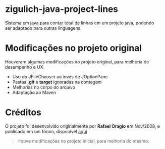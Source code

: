 # zigulich-java-project-lines
Sistema em java para contar total de linhas em um projeto java, podendo ser adaptado para outras linguagens.

# Modificações no projeto original
Houveram algumas modificações no projeto original, para melhoria de desempenho e UX.
- Uso do JFileChooser ao invés de JOptionPane 
- Pastas **.git** e **target** ignoradas na contagem
- Melhorias no corpo do arquivo
- Adaptação ao Maven

# Créditos
O projeto foi desenvolvido originalmente por **Rafael Oragio** em Nov/2008, e publicado em um fórum, disponível [aqui](https://www.guj.com.br/t/dica-de-como-contar-linhas-do-projeto/50193)
> Houve modificações no projeto inicial, para melhoria do mesmo.

